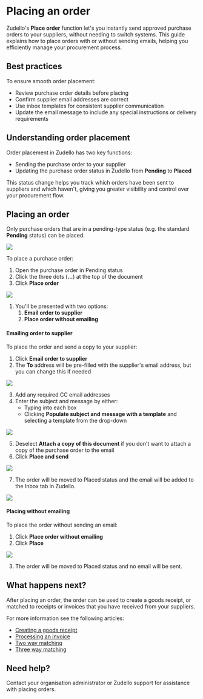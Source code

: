 # Placing an order

Zudello's **Place order** function let's you instantly send approved purchase orders to your suppliers, without needing to switch systems. This guide explains how to place orders with or without sending emails, helping you efficiently manage your procurement process.

## Best practices

To ensure smooth order placement:

- Review purchase order details before placing
- Confirm supplier email addresses are correct
- Use inbox templates for consistent supplier communication
- Update the email message to include any special instructions or delivery requirements

## Understanding order placement

Order placement in Zudello has two key functions:

- Sending the purchase order to your supplier
- Updating the purchase order status in Zudello from **Pending** to **Placed**

This status change helps you track which orders have been sent to suppliers and which haven't, giving you greater visibility and control over your procurement flow.

## Placing an order

Only purchase orders that are in a pending-type status (e.g. the standard **Pending** status) can be placed. 

![](../images/CleanShot%202025-04-14%20at%2018.03.19.png)

To place a purchase order:

1. Open the purchase order in Pending status
2. Click the three dots (**...**) at the top of the document
3. Click **Place order**

![](../images/CleanShot%202025-04-14%20at%2018.04.15.png)

1. You'll be presented with two options:
	1. **Email order to supplier**
	2. **Place order without emailing**

#### Emailing order to supplier

To place the order and send a copy to your supplier:

1. Click **Email order to supplier**
2. The **To** address will be pre-filled with the supplier's email address, but you can change this if needed

![](../images/CleanShot%202025-04-14%20at%2018.08.57.png)

3. Add any required CC email addresses 
4. Enter the subject and message by either:
    - Typing into each box
    - Clicking **Populate subject and message with a template** and selecting a template from the drop-down

![](../images/CleanShot%202025-04-14%20at%2018.12.45.png)

5. Deselect **Attach a copy of this document** if you don't want to attach a copy of the purchase order to the email
6. Click **Place and send**

![](../images/CleanShot%202025-04-14%20at%2018.13.54.png)

7. The order will be moved to Placed status and the email will be added to the Inbox tab in Zudello.

![](../images/CleanShot%202025-04-14%20at%2018.15.43.png)

#### Placing without emailing

To place the order without sending an email:

1. Click **Place order without emailing**
2. Click **Place**

![](../images/CleanShot%202025-04-14%20at%2018.17.21.png)

3. The order will be moved to Placed status and no email will be sent.

## What happens next?

After placing an order, the order can be used to create a goods receipt, or matched to receipts or invoices that you have received from your suppliers. 

For more information see the following articles:
- [Creating a goods receipt](creating-a-goods-receipt.md) 
- [Processing an invoice](processing-an-invoice.md)
- [Two way matching](two-way-matching.md)
- [Three way matching](three-way-matching.md)

## Need help?

Contact your organisation administrator or Zudello support for assistance with placing orders.